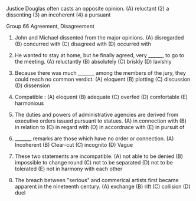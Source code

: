 Justice Douglas often casts an opposite opinion. 
(A) reluctant     (2) a dissenting      (3) an incoherent     (4) a pursuant


Group 66 Agreement, Disagreement



1. John and Michael dissented from the major opinions.
(A) disregarded      (B) concurred with      (C) disagreed with      (D) occurred with


2. He wanted to stay at home, but he finally agreed, very ______, to go to the meeting.
(A) reluctantly     (B) absolutely       (C) briskly     (D) lavishly


3. Because there was much _______ among the members of the jury, they could reach no common verdict.
(A) eloquent        (B) plotting    (C) discussion          (D) dissension


4. Compatible :
(A) eloquent    (B) adequate    (C) overfed       (D) comfortable     (E) harmonious


5. The duties and powers of administrative agencies are derived from executive orders issued pursuant to statues.
(A) in connection with      (B) in relation to      (C) in regard with      (D) in accordnace with        (E) in pursuit of 


6. _______ remarks are those which have no order or connection.
(A) Incoherent      (B) Clear-cut     (C) incognito       (D) Vague



7. These two statements are incompatible.
(A) not able to be denied     (B) impossible to change round        (C) not to be separated     (D) not to be tolerated     (E) not in harmony with each other


8. The breach between "serious" and commerical artists first became apparent in the nineteenth century.
(A) exchange      (B) rift      (C) collision       (D) duel
